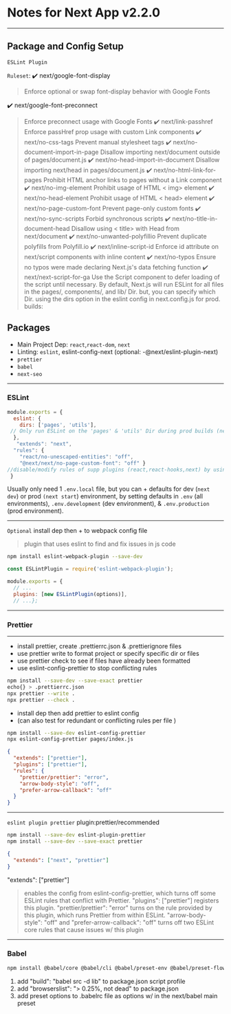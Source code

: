 
# Notes for Next App v2.2.0

___

## Package and Config Setup

`ESLint Plugin`

`Ruleset`:
✔️ next/google-font-display
> Enforce optional or swap font-display behavior with Google Fonts

✔️ next/google-font-preconnect
> Enforce preconnect usage with Google Fonts
✔️ next/link-passhref
> Enforce passHref prop usage with custom Link components
✔️ next/no-css-tags
> Prevent manual stylesheet tags
✔️ next/no-document-import-in-page
> Disallow importing next/document outside of pages/document.js
✔️ next/no-head-import-in-document
>Disallow importing next/head in pages/document.js
✔️ next/no-html-link-for-pages
>Prohibit HTML anchor links to pages without a Link component
✔️ next/no-img-element
>Prohibit usage of HTML < img> element
✔️ next/no-head-element
>Prohibit usage of HTML < head> element
✔️ next/no-page-custom-font
>Prevent page-only custom fonts
✔️ next/no-sync-scripts
>Forbid synchronous scripts
✔️ next/no-title-in-document-head
>Disallow using < title> with Head from next/document
✔️ next/no-unwanted-polyfillio
>Prevent duplicate polyfills from Polyfill.io
✔️ next/inline-script-id
>Enforce id attribute on next/script components with inline content
✔️ next/no-typos
>Ensure no typos were made declaring Next.js's data fetching function
✔️ next/next-script-for-ga
> Use the Script component to defer loading of the script until necessary.
> By default, Next.js will run ESLint for all files in the pages/, components/, and lib/ Dir.
> but, you can specify which Dir. using the dirs option in the eslint config in next.config.js for prod. builds:

## Packages

- Main Project Dep: `react`,`react-dom`, `next`
- Linting: `eslint`, eslint-config-next (optional: -@next/eslint-plugin-next)
- `prettier`
- `babel`
- `next-seo`

___

### ESLint

```js
module.exports = {
  eslint: {
    dirs: ['pages', 'utils'],
 // Only run ESLint on the 'pages' & 'utils' Dir during prod builds (next build)
  },
   "extends": "next",
  "rules": {
    "react/no-unescaped-entities": "off",
    "@next/next/no-page-custom-font": "off" }
//disable/modify rules of supp plugins (react,react-hooks,next) by using rules property in .eslintrc file
 }
```

Usually only need 1 `.env.local` file, but you can + defaults for dev (`next dev`) or prod `(next start`) environment, by setting defaults in `.env` (all environments), `.env.development` (dev environment), & `.env.production` (prod environment).

___
`Optional` install dep then + to webpack config file
>plugin that uses eslint to find and fix issues in js code

```bash
npm install eslint-webpack-plugin --save-dev
```

```js
const ESLintPlugin = require('eslint-webpack-plugin');

module.exports = {
  // ...
  plugins: [new ESLintPlugin(options)],
  // ...};
```

___

### Prettier

___

- install prettier, create .prettierrc.json & .prettierignore files
- use prettier write to format project or specify specific dir or files
- use prettier check to see if files have already been formatted
- use eslint-config-prettier to stop conflicting rules

```bash
npm install --save-dev --save-exact prettier
echo{} > .prettierrc.json
npx prettier --write .
npx prettier --check .
```

- install dep then add prettier to eslint config
- (can also test for redundant or conflicting rules per file )

```bash
npm install --save-dev eslint-config-prettier
npx eslint-config-prettier pages/index.js
```

```json
{
  "extends": ["prettier"],
  "plugins": ["prettier"],
  "rules": {
    "prettier/prettier": "error",
    "arrow-body-style": "off",
    "prefer-arrow-callback": "off"
  }
}
```

___

`eslint plugin prettier`
plugin:prettier/recommended

```bash
npm install --save-dev eslint-plugin-prettier
npm install --save-dev --save-exact prettier
```

```json
{
  "extends": ["next", "prettier"]
}
```

"extends": ["prettier"]
>enables the config from eslint-config-prettier, which turns off some ESLint rules that conflict with Prettier.
"plugins": ["prettier"] registers this plugin.
"prettier/prettier": "error" turns on the rule provided by this plugin, which runs Prettier from within ESLint.
"arrow-body-style": "off" and "prefer-arrow-callback": "off"
>turns off two ESLint core rules that cause issues w/ this plugin
___

### Babel

```bash
npm install @babel/core @babel/cli @babel/preset-env @babel/preset-flow @babel/preset-react --save-dev
```

1. add "build": "babel src -d lib" to package.json script profile
2. add "browserslist": "> 0.25%, not dead" to package.json
3. add preset options to .babelrc file as options w/ in the next/babel main preset
